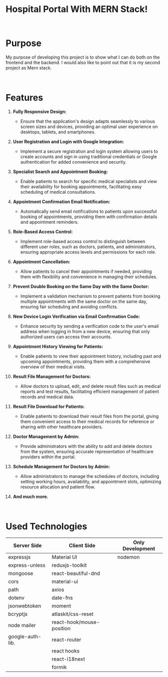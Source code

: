# Hospital Portal With MERN Stack!

&nbsp;
# Purpose
My purpose of developing this project is to show what I can do both on the frontend and the backend. I would also like to point out that it is my second project as Mern stack.

&nbsp;
# Features

1. **Fully Responsive Design:**
   - Ensure that the application's design adapts seamlessly to various screen sizes and devices, providing an optimal user experience on desktops, tablets, and smartphones.
   
2. **User Registration and Login with Google Integration:**
   - Implement a secure registration and login system allowing users to create accounts and sign in using traditional credentials or Google authentication for added convenience and security.
   
3. **Specialist Search and Appointment Booking:**
   - Enable patients to search for specific medical specialists and view their availability for booking appointments, facilitating easy scheduling of medical consultations.
   
4. **Appointment Confirmation Email Notification:**
   - Automatically send email notifications to patients upon successful booking of appointments, providing them with confirmation details and appointment reminders.
   
5. **Role-Based Access Control:**
   - Implement role-based access control to distinguish between different user roles, such as doctors, patients, and administrators, ensuring appropriate access levels and permissions for each role.
   
6. **Appointment Cancellation:**
   - Allow patients to cancel their appointments if needed, providing them with flexibility and convenience in managing their schedules.
   
7. **Prevent Double Booking on the Same Day with the Same Doctor:**
   - Implement a validation mechanism to prevent patients from booking multiple appointments with the same doctor on the same day, ensuring fair scheduling and avoiding conflicts.
   
8. **New Device Login Verification via Email Confirmation Code:**
   - Enhance security by sending a verification code to the user's email address when logging in from a new device, ensuring that only authorized users can access their accounts.
   
9. **Appointment History Viewing for Patients:**
   - Enable patients to view their appointment history, including past and upcoming appointments, providing them with a comprehensive overview of their medical visits.
   
10. **Result File Management for Doctors:**
    - Allow doctors to upload, edit, and delete result files such as medical reports and test results, facilitating efficient management of patient records and medical data.
    
11. **Result File Download for Patients:**
    - Enable patients to download their result files from the portal, giving them convenient access to their medical records for reference or sharing with other healthcare providers.
    
12. **Doctor Management by Admin:**
    - Provide administrators with the ability to add and delete doctors from the system, ensuring accurate representation of healthcare providers within the portal.
    
13. **Schedule Management for Doctors by Admin:**
    - Allow administrators to manage the schedules of doctors, including setting working hours, availability, and appointment slots, optimizing resource allocation and patient flow.

14. **And much more.**

&nbsp;
# Used Technologies

| Server Side    	| Client Side               	| Only Development 	|
|----------------	|---------------------------	|------------------	|
| expressjs      	| Material UI                	| nodemon          	|
| express-unless 	| reduxjs-toolkit           	|                  	|
| mongoose       	| react-beautiful-dnd       	|                  	|
| cors           	| material-ui                	|                  	|
| path           	| axios                     	|                  	|
| dotenv         	| date-fns                  	|                  	|
| jsonwebtoken   	| moment                    	|                  	|
| bcryptjs       	| atlaskit/css-reset        	|                  	|
| node mailer     | react-hook/mouse-position 	|                  	|
|google-auth-lib.	| react-router              	|                  	|
|                	| react hooks                	|                  	|
|                	| react-i18next              	|                  	|
|                	| formik                    	|                  	|

